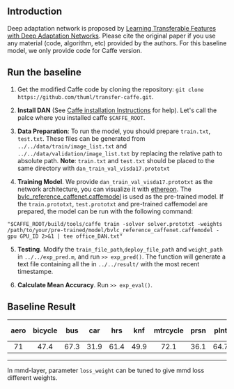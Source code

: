 ## Introduction
Deep adaptation network is proposed by [Learning Transferable Features with Deep Adaptation Networks](https://arxiv.org/pdf/1502.02791.pdf). Please cite the original paper if you use any material (code, algorithm, etc) provided by the authors. For this baseline model, we only provide code for Caffe version.

## Run the baseline

1. Get the modified Caffe code by cloning the repository: `git clone https://github.com/thuml/transfer-caffe.git`. 

2. **Install DAN** (See [Caffe installation Instructions](http://caffe.berkeleyvision.org/installation.html) for help). Let's call the palce where you installed caffe `$CAFFE_ROOT`.

3. **Data Preparation**: To run the model, you should prepare `train.txt`, `test.txt`. These files can be generated from `../../data/train/image_list.txt` and `../../data/validation/image_list.txt` by replacing the relative path to absolute path. **Note**: `train.txt` and `test.txt` should be placed to the same directory with `dan_train_val_visda17.prototxt`

4. **Training Model**. We provide `dan_train_val_visda17.prototxt` as the network architecture, you can visualize it with [ethereon](http://ethereon.github.io/netscope/quickstart.html). The [bvlc\_reference\_caffenet.caffemodel](http://dl.caffe.berkeleyvision.org/bvlc_reference_caffenet.caffemodel) is used as the pre-trained model. If the `train.prototxt`, `test.prototxt` and pre-trained caffemodel are prepared, the model can be run with the following command:

```
"$CAFFE_ROOT/build/tools/caffe train -solver solver.prototxt -weights /path/to/your/pre-trained/model/bvlc_reference_caffenet.caffemodel -gpu GPU_ID 2>&1 | tee office_DAN.txt"
```

5. **Testing**. Modify the `train_file_path`,`deploy_file_path` and `weight_path` in `../../exp_pred.m`, and run `>> exp_pred()`. The function will generate a text file containing all the  in `../../result/` with the most recent timestampe.

6. **Calculate Mean Accuracy**. Run `>> exp_eval()`.

## Baseline Result
 aero|	bicycle|	bus|	car|	hrs|	knf|	mtrcycle|	prsn|	plnt|	sktbd|	trn|	trck|	mean accuracy
  :---:|:---:|:---:|:---:|:---:|:---:|:---:|:---:|:---:|:---:|:---:|:---:|:---:
  71	|47.4	|67.3|	31.9|	61.4|	49.9|	72.1|	36.1|	64.7|	28|	70.6|	19| 51.62
 
---------------
In mmd-layer, parameter `loss_weight` can be tuned to give mmd loss different weights.

